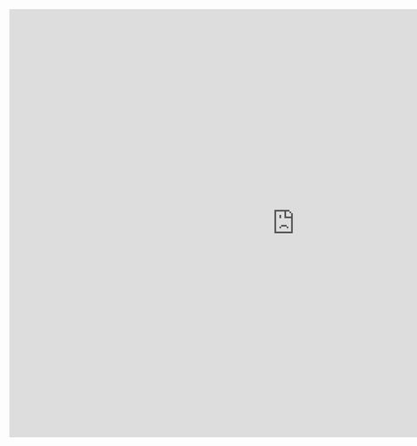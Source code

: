 <iframe src="https://myhub.autodesk360.com/ue29a1fd1/shares/public/SHabee1QT1a327cf2b7abcd37c02d8172077?mode=embed" width="1024" height="768" allowfullscreen="true" webkitallowfullscreen="true" mozallowfullscreen="true"  frameborder="0"></iframe>
